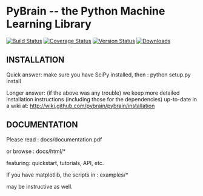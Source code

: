 PyBrain -- the Python Machine Learning Library
==============================================

[![Build
Status](https://travis-ci.org/pybrain2/pybrain2.svg?branch=master)](https://travis-ci.org/pybrain2/pybrain2)
[![Coverage
Status](https://coveralls.io/repos/hobson/pybrain/badge.png)](https://coveralls.io/r/hobson/pybrain)
[![Version
Status](https://img.shields.io/pypi/v/pybrain.svg)](https://pypi.python.org/pypi/pybrain/)
[![Downloads](https://img.shields.io/pypi/dm/pybrain.svg)](https://pypi.python.org/pypi/pybrain/)

INSTALLATION
------------

Quick answer: make sure you have SciPy installed, then
:   python setup.py install

Longer answer: (if the above was any trouble) we keep more detailed
installation instructions (including those for the dependencies)
up-to-date in a wiki at:
<http://wiki.github.com/pybrain/pybrain/installation>

DOCUMENTATION
-------------

Please read
:   docs/documentation.pdf

or browse
:   docs/html/\*

featuring: quickstart, tutorials, API, etc.

If you have matplotlib, the scripts in
:   examples/\*

may be instructive as well.

